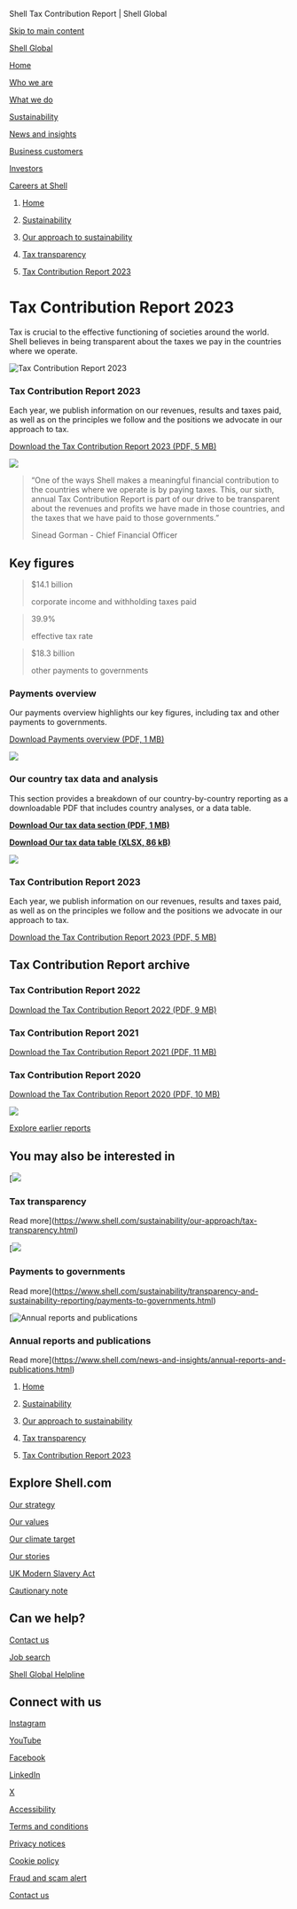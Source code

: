 Shell Tax Contribution Report | Shell Global

[Skip to main content](#main)

[Shell Global](https://www.shell.com/change-country.html)

[Home](https://www.shell.com/)

[Who we are](https://www.shell.com/who-we-are.html)

[What we do](https://www.shell.com/what-we-do.html)

[Sustainability](https://www.shell.com/sustainability.html)

[News and insights](https://www.shell.com/news-and-insights.html)

[Business customers](https://www.shell.com/business-customers.html)

[Investors](https://www.shell.com/investors.html)

[Careers at Shell](https://www.shell.com/careers.html)

1. [Home](https://www.shell.com/)
3. [Sustainability](https://www.shell.com/sustainability.html)
5. [Our approach to sustainability](https://www.shell.com/sustainability/our-approach.html)

8. [Tax transparency](https://www.shell.com/sustainability/our-approach/tax-transparency.html)
10. [Tax Contribution Report 2023](https://www.shell.com/sustainability/our-approach/tax-transparency/tax-contribution-report.html)

# Tax Contribution Report 2023

Tax is crucial to the effective functioning of societies around the world. Shell believes in being transparent about the taxes we pay in the countries where we operate.

![Tax Contribution Report 2023](https://www.shell.com/sustainability/our-approach/tax-transparency/tax-contribution-report/_jcr_content/root/main/section/promo.shellimg.jpeg/1732121634642/promo-tax-contribution-report-2023.jpeg?imwidth=662&impolicy=amidala-image&imdensity=1)

### Tax Contribution Report 2023

Each year, we publish information on our revenues, results and taxes paid, as well as on the principles we follow and the positions we advocate in our approach to tax.

[Download the Tax Contribution Report 2023 (PDF, 5 MB)](https://www.shell.com/sustainability/our-approach/tax-transparency/tax-contribution-report/_jcr_content/root/main/section/promo/links/item0.stream/1732121616742/2177eb072aaca941de70e13f6e4b0b2d5b8fc13d/tax-contribution-report-2023.pdf)

![](https://www.shell.com/sustainability/our-approach/tax-transparency/tax-contribution-report/_jcr_content/root/main/section_305274285/standalone_asset.shellimg.jpeg/1731411470840/sinead-gorman-headshot.jpeg?imwidth=48&impolicy=amidala-thumb)

> “One of the ways Shell makes a meaningful financial contribution to the countries where we operate is by paying taxes. This, our sixth, annual Tax Contribution Report is part of our drive to be transparent about the revenues and profits we have made in those countries, and the taxes that we have paid to those governments.”
>
> Sinead Gorman - Chief Financial Officer

## Key figures

> $14.1 billion
>
> corporate income and withholding taxes paid

> 39.9%
>
> effective tax rate

> $18.3 billion
>
> other payments to governments

### Payments overview

Our payments overview highlights our key figures, including tax and other payments to governments.

[Download Payments overview (PDF, 1 MB)](https://www.shell.com/sustainability/our-approach/tax-transparency/tax-contribution-report/_jcr_content/root/main/section_1586444069/text_40211670/links/item0.stream/1732121736624/be46889e9f57d835146e617fcf036b30c09b6589/tax-contribution-report-2023-payments-overview.pdf)

![](https://www.shell.com/sustainability/our-approach/tax-transparency/tax-contribution-report/_jcr_content/root/main/section_1586444069/promo_1019535086.shellimg.jpeg/1732122117429/promo-our-country-tax-data.jpeg?imwidth=48&impolicy=amidala-thumb)

### Our country tax data and analysis

This section provides a breakdown of our country-by-country reporting as a downloadable PDF that includes country analyses, or a data table.

**[Download Our tax data section (PDF, 1 MB)](https://www.shell.com/sustainability/our-approach/tax-transparency/tax-contribution-report/_jcr_content/root/main/section_1586444069/promo_1019535086.multi.stream/1732121816784/e86c546a83324cde5df7d2a75944e4780f1ae5be/tax-contribution-report-2023-our-tax-data.pdf)**

**[Download Our tax data table (XLSX, 86 kB)](https://www.shell.com/sustainability/our-approach/tax-transparency/tax-contribution-report/_jcr_content/root/main/section_1586444069/promo_1019535086.multi.stream/1732122084852/63a8d87ad25e3ba9abb1e010107f094eb338256c/tax-contribution-report-2023-data.xlsx)**

![](https://www.shell.com/sustainability/our-approach/tax-transparency/tax-contribution-report/_jcr_content/root/main/section_1039049573/promo.shellimg.jpeg/1732121647040/promo-tax-contribution-report-2023.jpeg?imwidth=48&impolicy=amidala-thumb)

### Tax Contribution Report 2023

Each year, we publish information on our revenues, results and taxes paid, as well as on the principles we follow and the positions we advocate in our approach to tax.

[Download the Tax Contribution Report 2023 (PDF, 5 MB)](https://www.shell.com/sustainability/our-approach/tax-transparency/tax-contribution-report/_jcr_content/root/main/section_1039049573/promo/links/item0.stream/1732121616742/2177eb072aaca941de70e13f6e4b0b2d5b8fc13d/tax-contribution-report-2023.pdf)

## Tax Contribution Report archive

### Tax Contribution Report 2022

[Download the Tax Contribution Report 2022 (PDF, 9 MB)](https://www.shell.com/sustainability/our-approach/tax-transparency/tax-contribution-report/_jcr_content/root/main/section_1037659944/list/list_item/links/item0.stream/1732112313093/26b9325e8c95119442f547ce6ee535e489c5b5d7/shell-tax-contribution-report-2022.pdf)

### Tax Contribution Report 2021

[Download the Tax Contribution Report 2021 (PDF, 11 MB)](https://www.shell.com/sustainability/our-approach/tax-transparency/tax-contribution-report/_jcr_content/root/main/section_1037659944/list/list_item_copy/links/item0.stream/1732112316064/16c6f8b1bd336dca7b86660a6d335b5dd61a58c7/shell-tax-contribution-report-2021.pdf)

### Tax Contribution Report 2020

[Download the Tax Contribution Report 2020 (PDF, 10 MB)](https://www.shell.com/sustainability/our-approach/tax-transparency/tax-contribution-report/_jcr_content/root/main/section_1037659944/list/list_item_copy_74399510/links/item0.stream/1732112314967/a2c5200f603c3d8c9efb7b87eaf8ef3d290450db/shell-tax-contribution-report-2020.pdf)

![](https://www.shell.com/sustainability/our-approach/tax-transparency/tax-contribution-report/_jcr_content/root/main/section_1037659944/standalone_asset.shellimg.jpeg/1731411500102/promo-archive-reports.jpeg?imwidth=48&impolicy=amidala-thumb)

[Explore earlier reports](https://www.shell.com/news-and-insights/annual-reports-and-publications/annual-reports-download-centre.html)

## You may also be interested in

[![](https://www.shell.com/sustainability/our-approach/tax-transparency/tax-contribution-report/_jcr_content/root/main/section_1900805063/promo.shellimg.jpeg/1742385954128/promo-shells-approach-to-tax.jpeg?imwidth=48&impolicy=amidala-thumb)

### Tax transparency

Read more](https://www.shell.com/sustainability/our-approach/tax-transparency.html)

[![](https://www.shell.com/sustainability/our-approach/tax-transparency/tax-contribution-report/_jcr_content/root/main/section_1900805063/promo_copy.shellimg.jpeg/1731411512220/promo-payments-to-governments.jpeg?imwidth=48&impolicy=amidala-thumb)

### Payments to governments

Read more](https://www.shell.com/sustainability/transparency-and-sustainability-reporting/payments-to-governments.html)

[![Annual reports and publications](https://www.shell.com/sustainability/our-approach/tax-transparency/tax-contribution-report/_jcr_content/root/main/section_1900805063/promo_copy_543754675.shellimg.png/1731606228179/ara.png?imwidth=48&impolicy=amidala-thumb)

### Annual reports and publications

Read more](https://www.shell.com/news-and-insights/annual-reports-and-publications.html)

1. [Home](https://www.shell.com/)
3. [Sustainability](https://www.shell.com/sustainability.html)
5. [Our approach to sustainability](https://www.shell.com/sustainability/our-approach.html)

8. [Tax transparency](https://www.shell.com/sustainability/our-approach/tax-transparency.html)
10. [Tax Contribution Report 2023](https://www.shell.com/sustainability/our-approach/tax-transparency/tax-contribution-report.html)

## Explore Shell.com

[Our strategy](https://www.shell.com/what-we-do/our-strategy.html)

[Our values](https://www.shell.com/who-we-are/our-values.html)

[Our climate target](https://www.shell.com/sustainability/climate.html)

[Our stories](https://www.shell.com/news-and-insights/our-stories.html)

[UK Modern Slavery Act](https://www.shell.com/uk-modern-slavery-act.html)

[Cautionary note](https://www.shell.com/investors/disclaimer-and-cautionary-note.html)

## Can we help?

[Contact us](https://www.shell.com/who-we-are/contact-us.html)

[Job search](https://www.shell.com/careers.html)

[Shell Global Helpline](https://www.shell.com/who-we-are/our-values/shell-global-helpline.html)

## Connect with us

[Instagram](https://instagram.com/shell)

[YouTube](https://www.youtube.com/user/Shell)

[Facebook](https://www.facebook.com/Shell)

[LinkedIn](https://www.linkedin.com/company/shell)

[X](https://twitter.com/shell)

[Accessibility](https://www.shell.com/accessibility.html)

[Terms and conditions](https://www.shell.com/terms-of-use.html)

[Privacy notices](https://www.shell.com/privacy.html)

[Cookie policy](https://www.shell.com/cookie-policy.html)

[Fraud and scam alert](https://www.shell.com/fraud-and-scam-alert.html)

[Contact us](https://www.shell.com/who-we-are/contact-us.html)
